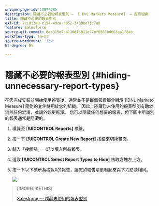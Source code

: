 ```yaml
---
unique-page-id: 18874785
description: 隱藏不必要的報表型別 —  [!DNL Marketo Measure]  — 產品檔案
title: 隱藏不必要的報表型別
exl-id: 7c181340-c154-49ca-a852-243bce71c7a0
feature: Salesforce
source-git-commit: 8ac315e7c4110d14811e77ef0586bd663ea1f8ab
workflow-type: tm+mt
source-wordcount: '152'
ht-degree: 0%

---
```


# 隱藏不必要的報表型別 {#hiding-unnecessary-report-types}

在您完成安裝並開始使用報表後，通常並不是每個報表都會顯示 [!DNL Marketo Measure] 隨附的套件將用於您的組織。 因此，隱藏您未使用的報表型別有助於消除任何混淆，並讓外觀更乾淨。 您可以隱藏任何想要的報表，但下圖中所識別的報表通常是隱藏的。

1. 導覽至 **[!UICONTROL Reports]** 標籤。

1. 按一下 **[!UICONTROL Create New Report]** 按鈕來切換畫面。

1. 輸入「接觸點」一詞以填入所有報表。

1. 選取 **[!UICONTROL Select Report Types to Hide]** 核取方塊左上方。

1. 按一下以下標示為橘色X的報告，讓您的報告清單看起來與下方影像相同。

   ![](assets/1-4.png)

>[!MORELIKETHIS]
>
>[Salesforce — 隱藏未使用的報表型別](https://releasenotes.docs.salesforce.com/en-us/spring14/release-notes/rn_analytics_hide_report_types.htm)
